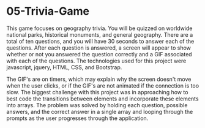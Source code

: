 # 05-Trivia-Game

This game focuses on geography trivia.  You will be quizzed on worldwide national parks, historical monuments, and general geography.  There are a total of ten questions, and you will have 30 seconds to answer each of the questions.  After each question is answered, a screen will appear to show whether or not you answered the question correctly and a GIF associated with each of the questions.  The technologies used for this project were  javascript, jquery, HTML, CSS, and Bootstrap.

The GIF's are on timers, which may explain why the screen doesn't move when the user clicks, or if the GIF's are not animated if the connection is too slow.  The biggest challenge with this project was in approaching how to best code the transitions between elements and incorporate these elements into arrays.  The problem was solved by holding each question, possible answers, and the correct answer in a single array and looping through the prompts as the user progresses through the application.  